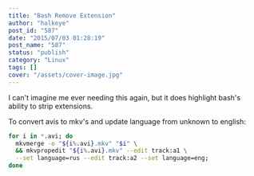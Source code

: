```yaml
---
title: "Bash Remove Extension"
author: "halkeye"
post_id: "587"
date: "2015/07/03 01:28:19"
post_name: "587"
status: "publish"
category: "Linux"
tags: []
cover: "/assets/cover-image.jpg"
---
```


I can't imagine me ever needing this again, but it does highlight bash's ability to strip extensions.

To convert avis to mkv's and update language from unknown to english:

```bash
for i in *.avi; do
  mkvmerge -o "${i%.avi}.mkv" "$i" \
  && mkvpropedit "${i%.avi}.mkv" --edit track:a1 \
  --set language=rus --edit track:a2 --set language=eng;
done
```
